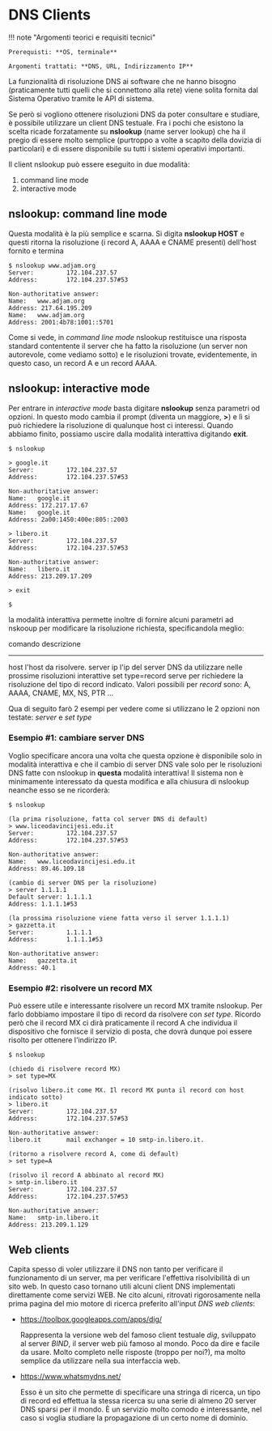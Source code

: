# DNS Clients



!!! note "Argomenti teorici e requisiti tecnici"
    
    Prerequisti: **OS, terminale**
    
    Argomenti trattati: **DNS, URL, Indirizzamento IP**


La funzionalità di risoluzione DNS ai software che ne hanno bisogno
(praticamente tutti quelli che si connettono alla rete) viene solita
fornita dal Sistema Operativo tramite le API di sistema.

Se però si vogliono ottenere risoluzioni DNS da poter consultare e
studiare, è possibile utilizzare un client DNS testuale. Fra i pochi che
esistono la scelta ricade forzatamente su **nslookup** (name server
lookup) che ha il pregio di essere molto semplice (purtroppo a volte a
scapito della dovizia di particolari) e di essere disponibile su tutti i
sistemi operativi importanti.

Il client nslookup può essere eseguito in due modalità:

1. command line mode
2. interactive mode



## nslookup: command line mode

Questa modalità è la più semplice e scarna. Si digita **nslookup HOST**
e questi ritorna la risoluzione (i record A, AAAA e CNAME presenti)
dell'host fornito e termina

``` 
$ nslookup www.adjam.org
Server:         172.104.237.57
Address:        172.104.237.57#53

Non-authoritative answer:
Name:   www.adjam.org
Address: 217.64.195.209
Name:   www.adjam.org
Address: 2001:4b78:1001::5701
```

Come si vede, in *command line mode* nslookup restituisce una risposta
standard contentente il server che ha fatto la risoluzione (un server
non autorevole, come vediamo sotto) e le risoluzioni trovate,
evidentemente, in questo caso, un record A e un record AAAA.



## nslookup: interactive mode

Per entrare in *interactive mode* basta digitare **nslookup** senza
parametri od opzioni. In questo modo cambia il prompt (diventa un
maggiore, **>**) e lì si può richiedere la risoluzione di qualunque
host ci interessi. Quando abbiamo finito, possiamo uscire dalla modalità
interattiva digitando **exit**.

``` 
$ nslookup

> google.it
Server:         172.104.237.57
Address:        172.104.237.57#53

Non-authoritative answer:
Name:   google.it
Address: 172.217.17.67
Name:   google.it
Address: 2a00:1450:400e:805::2003

> libero.it
Server:         172.104.237.57
Address:        172.104.237.57#53

Non-authoritative answer:
Name:   libero.it
Address: 213.209.17.209

> exit

$
```

la modalità interattiva permette inoltre di fornire alcuni parametri ad
nskooup per modificare la risoluzione richiesta, specificandola meglio:

  comando           descrizione
  ----------------- ---------------------------------------------------------------------------------------------------------------------------------------
  host              l'host da risolvere.
  server ip         l'ip del server DNS da utilizzare nelle prossime risoluzioni interattive
  set type=record   serve per richiedere la risoluzione del tipo di record indicato. Valori possibili per *record* sono: A, AAAA, CNAME, MX, NS, PTR ...

Qua di seguito farò 2 esempi per vedere come si utilizzano le 2 opzioni
non testate: *server* e *set type*



### Esempio #1: cambiare server DNS

Voglio specificare ancora una volta che questa opzione è disponibile
solo in modalità interattiva e che il cambio di server DNS vale solo per
le risoluzioni DNS fatte con nslookup in **questa** modalità
interattiva! Il sistema non è minimamente interessato da questa modifica
e alla chiusura di nslookup neanche esso se ne ricorderà:

``` 
$ nslookup

(la prima risoluzione, fatta col server DNS di default)
> www.liceodavincijesi.edu.it
Server:         172.104.237.57
Address:        172.104.237.57#53

Non-authoritative answer:
Name:   www.liceodavincijesi.edu.it
Address: 89.46.109.18

(cambio di server DNS per la risoluzione)
> server 1.1.1.1
Default server: 1.1.1.1
Address: 1.1.1.1#53

(la prossima risoluzione viene fatta verso il server 1.1.1.1)
> gazzetta.it
Server:         1.1.1.1
Address:        1.1.1.1#53

Non-authoritative answer:
Name:   gazzetta.it
Address: 40.1
```



### Esempio #2: risolvere un record MX

Può essere utile e interessante risolvere un record MX tramite nslookup.
Per farlo dobbiamo impostare il tipo di record da risolvere con *set
type*. Ricordo però che il record MX ci dirà praticamente il record A
che individua il dispositivo che fornisce il servizio di posta, che
dovrà dunque poi essere risolto per ottenere l'indirizzo IP.

``` 
$ nslookup

(chiedo di risolvere record MX)
> set type=MX

(risolvo libero.it come MX. Il record MX punta il record con host indicato sotto)
> libero.it
Server:         172.104.237.57
Address:        172.104.237.57#53

Non-authoritative answer:
libero.it       mail exchanger = 10 smtp-in.libero.it.

(ritorno a risolvere record A, come di default)
> set type=A

(risolvo il record A abbinato al record MX)
> smtp-in.libero.it
Server:         172.104.237.57
Address:        172.104.237.57#53

Non-authoritative answer:
Name:   smtp-in.libero.it
Address: 213.209.1.129
```


## Web clients

Capita spesso di voler utilizzare il DNS non tanto per verificare il
funzionamento di un server, ma per verificare l'effettiva risolvibilità
di un sito web. In questo caso tornano utili alcuni client DNS
implementati direttamente come servizi WEB. Ne cito alcuni, ritrovati
rigorosamente nella prima pagina del mio motore di ricerca preferito
all'input *DNS web clients*:

-   <https://toolbox.googleapps.com/apps/dig/>

    Rappresenta la versione web del famoso client testuale *dig*,
    sviluppato al server *BIND*, il server web più famoso al mondo. Poco
    da dire e facile da usare. Molto completo nelle risposte (troppo per
    noi?), ma molto semplice da utilizzare nella sua interfaccia web.

-   <https://www.whatsmydns.net/>

    Esso è un sito che permette di specificare una stringa di ricerca,
    un tipo di record ed effettua la stessa ricerca su una serie di
    almeno 20 server DNS sparsi per il mondo. È un servizio molto comodo
    e interessante, nel caso si voglia studiare la propagazione di un
    certo nome di dominio.

    

<br>
<br>

